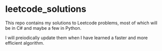 # leetcode_solutions

This repo contains my solutions to Leetcode problems, most of which will be in C# and maybe a few in Python.

I will preiodically update them when I have learned a faster and more efficient algorithm.
